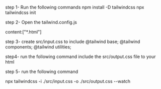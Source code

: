 step 1- Run the following commands
npm install -D tailwindcss
npx tailwindcss init

step 2-
Open the tailwind.config.js 

content:["*.html"]

step 3-
create src/input.css to  include
@tailwind base;
    @tailwind components;
    @tailwind utilities;

step4-
run the following command
include the src/output.css file to your html

step 5-
run the following command

npx tailwindcss -i ./src/input.css -o ./src/output.css --watch

